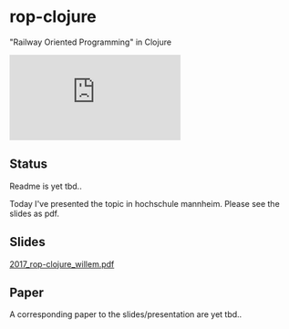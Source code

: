# rop-clojure
"Railway Oriented Programming" in Clojure

![title-page rop](https://github.com/jwillem/rop-clojure/raw/master/docs/slides/2017_rop-clojure_willem.pdf)

## Status
Readme is yet tbd..

Today I've presented the topic in hochschule mannheim. Please see the slides as pdf.

## Slides
[2017_rop-clojure_willem.pdf](docs/slides/2017_rop-clojure_willem.pdf)

## Paper
A corresponding paper to the slides/presentation are yet tbd..
